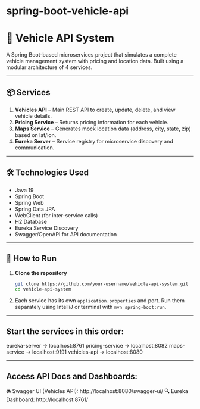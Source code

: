 # spring-boot-vehicle-api
# 🚗 Vehicle API System

A Spring Boot-based microservices project that simulates a complete vehicle management system with pricing and location data. Built using a modular architecture of 4 services.

---

## 📦 Services

1. **Vehicles API** – Main REST API to create, update, delete, and view vehicle details.
2. **Pricing Service** – Returns pricing information for each vehicle.
3. **Maps Service** – Generates mock location data (address, city, state, zip) based on lat/lon.
4. **Eureka Server** – Service registry for microservice discovery and communication.

---

## 🛠 Technologies Used

- Java 19
- Spring Boot
- Spring Web
- Spring Data JPA
- WebClient (for inter-service calls)
- H2 Database
- Eureka Service Discovery
- Swagger/OpenAPI for API documentation

---

## 🔧 How to Run

1. **Clone the repository**
   ```bash
   git clone https://github.com/your-username/vehicle-api-system.git
   cd vehicle-api-system

2. Each service has its own `application.properties` and port.
   Run them separately using IntelliJ or terminal with `mvn spring-boot:run`.

---

## Start the services in this order:

eureka-server → localhost:8761
pricing-service → localhost:8082
maps-service → localhost:9191
vehicles-api → localhost:8080

---

## Access API Docs and Dashboards:
🚘 Swagger UI (Vehicles API): http://localhost:8080/swagger-ui/
🔍 Eureka Dashboard: http://localhost:8761/
